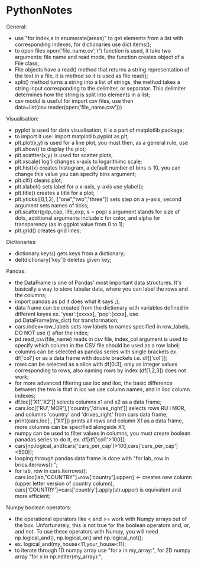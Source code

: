 # PythonNotes

General:
- use "for index,a in enumerate(areas)" to get elements from a list with corresponding indexes, for dictionaries use dict.items();
- to open files open('file_name.cv','r') function is used, it take two arguments: file name and read mode, the function creates object of a File class; 
- File objects have a read() method that returns a string representation of the text in a file, it is method so it is used as file.read();
- split() method turns a string into a list of strings, the method takes a string input corresponding to the delimiter, or separator. This delimiter determines how the string is split into elements in a list;
- csv modul is useful for import csv files, use then data=list(csv.reader(open('file_name.csv')))

Visualisation:
- pyplot is used for data visualisation, it is a part of matplotlib package;
- to import it use: import matplotlib.pyplot as plt;
- plt.plot(x,y) is used for a line plot, you must then, as a general rule, use plt.show() to display the plot;
- plt.scattter(x,y) is used for scatter plots;
- plt.xscale('log') changes x-axis to logarithimc scale;
- plt.hist(x) creates histogram, a default number of bins is 10, you can change this value you can specify bins argument;
- plt.clf() cleans plot;
- plt.xlabel() sets label for a x-axis, y-axis use ylabel();
- plt.title() creates a title for a plot;
- plt.yticks([0,1,2], ["one","two","three"]) sets step on a y-axis, second argument sets names of ticks;
- plt.scatter(gdp_cap, life_exp, s = pop) s argument stands for size of dots, additional arguments include c for color, and alpha for transparency (as in ggplot value from 0 to 1);
- plt.grid() creates grid lines;

Dictionaries:
- dictionary.keys() gets keys from a dictionary;
- del(dictionary['key']) deletes given key;

Pandas:
- the DataFrame is one of Pandas' most important data structures. It's basically a way to store tabular data, where you can label the rows and the columns;
- import pandas as pd it does what it says ;);
- data frame can be created from the dictionary with variables defined in different keyes ex. 'year':[xxxxx], 'pop':[xxxx], use pd.DataFrame(my_dict) for transformation;
- cars.index=row_labels sets row labels to names specified in row_labels, DO NOT use () after the index;
- pd.read_csv(file_name) reads in csv file, index_col argument is used to specify which column in the CSV file should be used as a row label;
- columns can be selected as pandas series with single brackets ex. df['col'] or as a data frame with double brackets i.e. df[['col']];
- rows can be selected as a slice with df[0:3], only as integer values corresponding to rows, also naming rows by index (df[1,2,3]) does not work;
- for more advanced filtering use loc and iloc, the basic difference between the two is that in loc we use column names, and in iloc column indexes;
- df.loc[['X1','X2']] selects columns x1 and x2 as a data frame;
- cars.loc[['RU','MOR'],['country','drives_right']] selects rows RU i MOR, and columns 'country' and 'drives_right' from cars data frame;
- print(cars.loc[:, ['X1']]) prints all rows and column X1 as a data frame, more columns can be specified alongside X1; 
- numpy can be used to filter values in columns, you must create boolean panadas series to do it, ex. df[df['col1'>100]];
- cars[np.logical_and(cars['cars_per_cap']>100,cars['cars_per_cap']<500)];
- looping through pandas data frame is done with "for lab, row in brics.iterrows():";
- for lab, row in cars.iterrows():
    cars.loc[lab,"COUNTRY"]=row['country'].upper() <- creates new column (upper letter version of country column), cars['COUNTRY']=cars['country'].apply(str.upper) is equivalent and more efficient;

Numpy boolean operators:
- the operational operators like < and >= work with Numpy arrays out of the box. Unfortunately, this is not true for the boolean operators and, or, and not. To use these operators with Numpy, you will need np.logical_and(), np.logical_or() and np.logical_not();
- ex. logical_and(my_house<11,your_house<11);
- to iterate through 1D numpy array use "for x in my_array:", for 2D numpy array "for x in np.nditer(my_array):";


